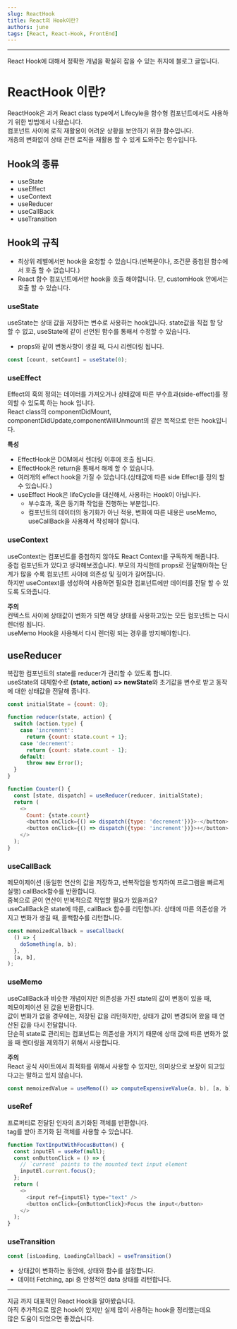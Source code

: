 ```yaml
---
slug: ReactHook
title: React의 Hook이란?
authors: june
tags: [React, React-Hook, FrontEnd]
---
```



---

React Hook에 대해서 정확한 개념을 확실히 잡을 수 있는 취지에 블로그 글입니다.

# ReactHook 이란? 

ReactHook은 과거 React class type에서 Lifecyle을 함수형 컴포넌트에서도 사용하기 위한 방법에서 나왔습니다.  
컴포넌트 사이에 로직 재활용이 어려운 상황을 보안하기 위한 함수입니다.  
개층의 변화없이 상태 관련 로직을 재활용 할 수 있게 도와주는 함수입니다.  


## Hook의 종류
- useState
- useEffect
- useContext
- useReducer
- useCallBack
- useTransition

## Hook의 규칙 
- 최상위 레벨에서만 hook을 요청할 수 있습니다.(반복문이나, 조건문 중첩된 함수에서 호출 할 수 없습니다.)
- React 함수 컴포넌트에서만 hook을 호출 해야합니다. 단, customHook 안에서는 호출 할 수 있습니다.


### useState
useState는 상태 값을 저장하는 변수로 사용하는 hook입니다. 
state값을 직접 할 당 할 수 없고, useState에 같이 선언된 함수를 통해서 수정할 수 있습니다.

- props와 같이 변동사항이 생길 때, 다시 리렌더링 됩니다.

```js
const [count, setCount] = useState(0);
```


### useEffect
Effect의 훅의 정의는 데이터를 가져오거나 상태값에 따른 부수효과(side-effect)를 정의할 수 있도록 하는 hook 입니다.  
React class의 componentDidMount, componentDidUpdate,componentWillUnmount의 같은 목적으로 만든 hook입니다.  

**특성**
- EffectHook은 DOM에서 렌더링 이후에 호출 됩니다.
- EffectHook은 return을 통해서 해제 할 수 있습니다.
- 여러개의 effect hook을 가질 수 있습니다.(상태값에 따른 side Effect를 정의 할 수 있습니다.)
- useEffect Hook은 lifeCycle을 대신해서, 사용하는 Hook이 아닙니다.
  - 부수효과, 혹은 동기화 작업을 진행하는 부분입니다.
  - 컴포넌트의 데이터의 동기화가 아닌 적용, 변화에 따른 내용은 useMemo, useCallBack을 사용해서 작성해야 합니다.


### useContext
useContext는 컴포넌트를 중첩하지 않아도 React Context를 구독하게 해줍니다.  
중첩 컴포넌트가 있다고 생각해보겠습니다. 부모의 자식한테 props로 전달해야하는 단계가 많을 수록 컴포넌트 사이에 의존성 및 깊이가 길어집니다.  
하지만 useContext를 생성하여 사용하면 필요한 컴포넌트에만 데이터를 전달 할 수 있도록 도와줍니다.  

**주의**  
컨텍스트 사이에 상태값이 변화가 되면 해당 상태를 사용하고있는 모든 컴포넌트는 다시 렌더링 됩니다.  
useMemo Hook을 사용해서 다시 렌더링 되는 경우를 방지해야합니다.  

## useReducer 
복잡한 컴포넌트의 state를 reducer가 관리할 수 있도록 합니다.  
useState의 대체함수로  **(state, action) => newState**와 초기값을 변수로 받고 동작에 대한 상태값을 전달해 줍니다.

```js
const initialState = {count: 0};

function reducer(state, action) {
  switch (action.type) {
    case 'increment':
      return {count: state.count + 1};
    case 'decrement':
      return {count: state.count - 1};
    default:
      throw new Error();
  }
}

function Counter() {
  const [state, dispatch] = useReducer(reducer, initialState);
  return (
    <>
      Count: {state.count}
      <button onClick={() => dispatch({type: 'decrement'})}>-</button>
      <button onClick={() => dispatch({type: 'increment'})}>+</button>
    </>
  );
}
```

### useCallBack
메모이제이션 (동일한 연산의 값을 저장하고, 반복작업을 방지하여 프로그램을 빠르게 실행) callBack함수를 반환합니다.  
중복으로 굳이 연산이 반복적으로 작업할 필요가 있을까요?  
useCallBack은 state에 따른, callBack 함수를 리턴합니다.
상태에 따른 의존성을 가지고 변화가 생길 때, 콜백함수를 리턴합니다. 

```js
const memoizedCallback = useCallback(
  () => {
    doSomething(a, b);
  },
  [a, b],
);
```


### useMemo
useCallBack과 비슷한 개념이지만 의존성을 가진 state의 값이 변동이 있을 때,  
메모이제이션 된 값을 반환합니다.  
값이 변화가 없을 경우에는, 저장된 값을 리턴하지만, 상태가 값이 변경되어 왔을 때  연산된 값을 다시 전달합니다.  
단순히 state로 관리되는 컴포넌트는 의존성을 가지기 때문에 상태 값에 따른 변화가 없을 때 렌더링을 제외하기 위해서 사용합니다.

**주의**  
React 공식 사이트에서 최적화를 위해서 사용할 수 있지만, 의미상으로 보장이 되고있다고는 말하고 있지 않습니다.

```js
const memoizedValue = useMemo(() => computeExpensiveValue(a, b), [a, b]);
```

### useRef
프로퍼티로 전달된 인자의 초기화된 객체를 반환합니다.  
tag를 받아 초기화 된 객체를 사용할 수 있습니다. 

```js 
function TextInputWithFocusButton() {
  const inputEl = useRef(null);
  const onButtonClick = () => {
    // `current` points to the mounted text input element
    inputEl.current.focus();
  };
  return (
    <>
      <input ref={inputEl} type="text" />
      <button onClick={onButtonClick}>Focus the input</button>
    </>
  );
}
```

### useTransition

```js
const [isLoading, LoadingCallback] = useTransition()
```

- 상태값이 변화하는 동안에, 상태와 함수를 설정합니다.
- 데이터 Fetching, api 중 안정적인 data 상태를 리턴합니다.

---
지금 까지 대표적인 React Hook을 알아봤습니다.  
아직 추가적으로 많은 hook이 있지만 실제 많이 사용하는 hook을 정리했는데요    
많은 도움이 되었으면 좋겠습니다.